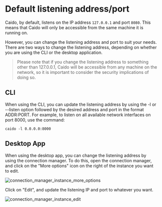 # Default listening address/port

Caido, by default, listens on the IP address `127.0.0.1` and port `8080`. This means that Caido will only be accessible from the same machine it is running on.

However, you can change the listening address and port to suit your needs. There are two ways to change the listening address, depending on whether you are using the CLI or the desktop application.

> Please note that if you change the listening address to something other than 127.0.0.1, Caido will be accessible from any machine on the network, so it is important to consider the security implications of doing so.

## CLI

When using the CLI, you can update the listening address by using the -l or --listen option followed by the desired address and port in the format ADDR:PORT. For example, to listen on all available network interfaces on port 8000, use the command:


```
caido -l 0.0.0.0:8000
```

## Desktop App

When using the desktop app, you can change the listening address by using the connection manager. To do this, open the connection manager, and click on the "More options" icon on the right of the instance you want to edit.

![connection_manager_instance_more_options](/_images/connection_manager_instance_more_options.png)

Click on "Edit", and update the listening IP and port to whatever you want.

![connection_manager_instance_edit](/_images/connection_manager_instance_edit.png)
